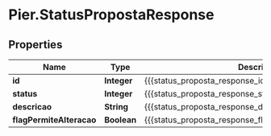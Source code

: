 # Pier.StatusPropostaResponse

## Properties
Name | Type | Description | Notes
------------ | ------------- | ------------- | -------------
**id** | **Integer** | {{{status_proposta_response_id_value}}} | [optional] 
**status** | **Integer** | {{{status_proposta_response_status_value}}} | [optional] 
**descricao** | **String** | {{{status_proposta_response_descricao_value}}} | [optional] 
**flagPermiteAlteracao** | **Boolean** | {{{status_proposta_response_flag_permite_alteracao_value}}} | [optional] 


